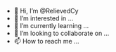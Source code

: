 - 👋 Hi, I’m @RelievedCy
- 👀 I’m interested in ...
- 🌱 I’m currently learning ...
- 💞️ I’m looking to collaborate on ...
- 📫 How to reach me ...

<!---
RelievedCy/RelievedCy is a ✨ special ✨ repository because its `README.md` (this file) appears on your GitHub profile.
You can click the Preview link to take a look at your changes.
--->
